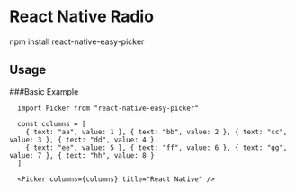 # React Native Radio
npm install react-native-easy-picker
## Usage

###Basic Example
```tsx
  import Picker from "react-native-easy-picker"

  const columns = [
    { text: "aa", value: 1 }, { text: "bb", value: 2 }, { text: "cc", value: 3 }, { text: "dd", value: 4 },
    { text: "ee", value: 5 }, { text: "ff", value: 6 }, { text: "gg", value: 7 }, { text: "hh", value: 8 }
  ]

  <Picker columns={columns} title="React Native" />

```